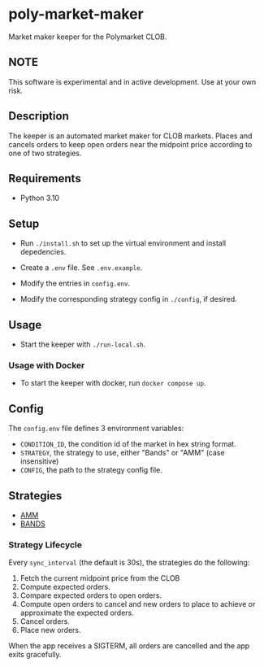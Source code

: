 # poly-market-maker

Market maker keeper for the Polymarket CLOB.

## NOTE

This software is experimental and in active development.
Use at your own risk.

## Description

The keeper is an automated market maker for CLOB markets.
Places and cancels orders to keep open orders near the midpoint price according to one of two strategies.

## Requirements

- Python 3.10

## Setup

- Run `./install.sh` to set up the virtual environment and install depedencies.

- Create a `.env` file. See `.env.example`.

- Modify the entries in `config.env`.

- Modify the corresponding strategy config in `./config`, if desired.

## Usage

- Start the keeper with `./run-local.sh`.

### Usage with Docker

- To start the keeper with docker, run `docker compose up`.

## Config

The `config.env` file defines 3 environment variables:

- `CONDITION_ID`, the condition id of the market in hex string format.
- `STRATEGY`, the strategy to use, either "Bands" or "AMM" (case insensitive)
- `CONFIG`, the path to the strategy config file.

## Strategies

- [AMM](./docs/strategies/amm.md)
- [BANDS](./docs/strategies/bands.md)

### Strategy Lifecycle

Every `sync_interval` (the default is 30s), the strategies do the following:

1. Fetch the current midpoint price from the CLOB
2. Compute expected orders.
3. Compare expected orders to open orders.
4. Compute open orders to cancel and new orders to place to achieve or approximate the expected orders.
5. Cancel orders.
6. Place new orders.

When the app receives a SIGTERM, all orders are cancelled and the app exits gracefully.
